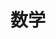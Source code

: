 ---
title: 数学
description: A description of this category
image:

# Badge style
style:
    background: "#2a9d8f"
    color: "#fff"
---